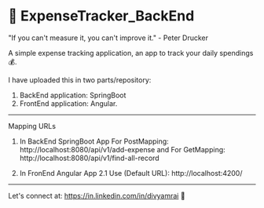 # 💸 ExpenseTracker_BackEnd

"If you can't measure it, you can't improve it." - Peter Drucker

A simple expense tracking application, an app to track your daily spendings 💰. 

I have uploaded this in two parts/repository:

1) BackEnd application: SpringBoot
2) FrontEnd application: Angular.
---
Mapping URLs

1) In BackEnd SpringBoot App
For PostMapping: http://localhost:8080/api/v1/add-expense
and  For GetMapping: http://localhost:8080/api/v1/find-all-record
  
2) In FronEnd Angular App
  2.1 Use (Default URL): http://localhost:4200/
---
Let's connect at:
https://in.linkedin.com/in/divyamrai 🚀
